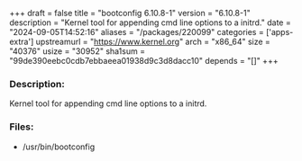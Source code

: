 +++
draft = false
title = "bootconfig 6.10.8-1"
version = "6.10.8-1"
description = "Kernel tool for appending cmd line options to a initrd."
date = "2024-09-05T14:52:16"
aliases = "/packages/220099"
categories = ['apps-extra']
upstreamurl = "https://www.kernel.org"
arch = "x86_64"
size = "40376"
usize = "30952"
sha1sum = "99de390eebc0cdb7ebbaeea01938d9c3d8dacc10"
depends = "[]"
+++
### Description: 
Kernel tool for appending cmd line options to a initrd.

### Files: 
* /usr/bin/bootconfig
